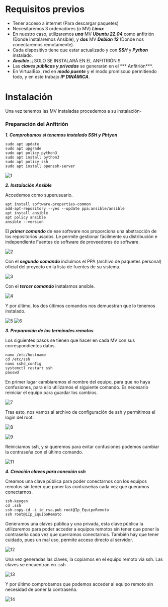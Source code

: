 # Requisitos previos

* Tener acceso a internet (Para descargar paquetes)
* Necesitaremos 3 ordenadores (o MV) ***Linux***
* En nuestro caso, utilizaremos ***una*** MV ***Ubuntu 22.04*** como anfitrión (Donde instalaremos Ansible), y **dos** MV ***Debian 12*** (Donde nos conectaremos remotamente).
* Cada dispositivo tiene que estar actualizado y con ***SSH*** y ***Python*** instalado.
* ***Ansible*** ¡¡ SOLO SE INSTALARÁ EN EL ANFITRIÓN !!
* Las ***claves públicas y privadas*** se generarán en el *** Anfitrión***.
* En VirtualBox, red en ***modo puente*** y el modo promiscuo permitiendo todo, y en este trabajo ***IP DINÁMICA***.

# Instalación

Una vez tenemos las MV instaladas procedemos a su instalación-

### Preparación del Anfitrión

***1. Comprobamos si tenemos instalado SSH y Phtyon***

```
sudo apt update
sudo apt upgrade
sudo apt policy python3
sudo apt install python3
sudo apt policy ssh
sudo apt install openssh-server

```
![1](/Imagenes/1.PNG)

***2. Instalación Ansible***

Accedemos como superusuario.

```
apt install software-properties-common
add-apt-repository --yes --update ppa:ansible/ansible
apt install ansible
apt policy ansible
ansible --version

```

El ***primer comando*** de ese software nos proporciona una abstracción de los repositorios usados. Le permite gestionar fácilmente su distribución e independiente Fuentes de software de proveedores de software.

![2](/Imagenes/2.PNG)

Con el ***segundo comando*** incluimos el PPA (archivo de paquetes personal) oficial del proyecto en la lista de fuentes de su sistema.

![3](/Imagenes/3.PNG)

Con el ***tercer comando*** instalamos ansible.

![4](/Imagenes/4.PNG)

Y por último, los dos últimos comandos nos demuestran que lo tenemos instalado.

![5](/Imagenes/5.PNG)
![6](/Imagenes/6.PNG)

***3. Preparación de los terminales remotos***

Los siguientes pasos se tienen que hacer en cada MV con sus correspondientes datos.

```
nano /etc/hostname
cd /etc/ssh
nano sshd_config
systemctl restart ssh
passwd

```
En primer lugar cambiaremos el nombre del equipo, para que no haya confusiones, para ello utilizamos el siguiente comando. Es necesario reiniciar el equipo para guardar los cambios.

![7](/Imagenes/7.PNG)

Tras esto, nos vamos al archivo de configuración de ssh y permitimos el login del root.

![8](/Imagenes/8.PNG)

![9](/Imagenes/9.PNG)

Reiniciamos ssh, y si queremos para evitar confusiones podemos cambiar la contraseña con el último comando.

![11](/Imagenes/11.PNG)

***4. Creación claves para conexión ssh***

Creamos una clave pública para poder conectarnos con los equipos remotos sin tener que poner las contraseñas cada vez que queramos conectarnos.

```
ssh-keygen
cd .ssh
ssh-copy-id -i id_rsa.pub root@Ip_EquipoRemoto
ssh root@1Ip_EquipoRemoto

```

Generamos una claves pública y una privada, esta clave pública la utilizaremos para poder acceder a equipos remotos sin tener que poner la contraseña cada vez que querramos conectarnos. También hay que tener cuidado, pues un mal uso, permite acceso directo al servidor.

![12](/Imagenes/12.PNG)

Una vez generadas las claves, la copiamos en el equipo remoto via ssh. Las claves se encuentran en .ssh

![13](/Imagenes/13.PNG)

Y por último comprobamos que podemos acceder al equipo remoto sin necesidad de poner la contraseña.

![14](/Imagenes/14.PNG)

